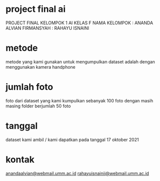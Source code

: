 # project final ai
PROJECT FINAL KELOMPOK 1 AI KELAS F
NAMA KELOMPOK : ANANDA ALVIAN FIRMANSYAH
              : RAHAYU ISNAINI
              
              
# metode
metode yang kami gunakan untuk mengumpulkan dataset adalah dengan menggunakan kamera handphone


# jumlah foto
foto dari dataset yang kami kumpulkan sebanyak 100 foto
dengan masih masing folder berjumlah 50 foto

# tanggal
dataset kami ambil / kami dapatkan pada tanggal 17 oktober 2021

# kontak
anandaalvian@webmail.umm.ac.id 
rahayuisnainii@webmail.umm.ac.id
              
